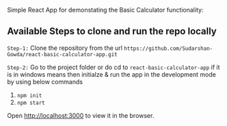  Simple React App for demonstating the Basic Calculator functionality:

## Available Steps to clone and run the repo locally

`Step-1:` Clone the repository from the url `https://github.com/Sudarshan-Gowda/react-basic-calculator-app.git`

`Step-2:` Go to the project folder or do cd to `react-basic-calculator-app` if it is in windows means then initialze & run the app in the development mode by using below commands
           <ol>
            <li>`npm init`</li> <li> `npm start`</li> 
          </ol>

Open [http://localhost:3000](http://localhost:3000) to view it in the browser.

